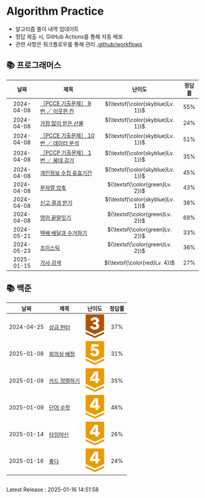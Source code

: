 #
# Algorithm Practice

- 알고리즘 풀이 내역 업데이트
- 정답 제출 시, GitHub Actions를 통해 자동 배포
- 관련 사항은 워크플로우를 통해 관리  [.github/workflows](https://github.com/g0eun/Algorithm/tree/main/.github/workflows)




## 📚 프로그래머스
| 날짜 | 제목 | 난이도 | 정답률 |
| :-----: | ----- | :-----: | :-----: |
|2024-04-08|[［PCCE 기출문제］ 9번 ／ 이웃한 칸](https://github.com/g0eun/Algorithm/tree/main/%ED%94%84%EB%A1%9C%EA%B7%B8%EB%9E%98%EB%A8%B8%EC%8A%A4/1/250125.%E2%80%85%EF%BC%BBPCCE%E2%80%85%EA%B8%B0%EC%B6%9C%EB%AC%B8%EC%A0%9C%EF%BC%BD%E2%80%859%EB%B2%88%E2%80%85%EF%BC%8F%E2%80%85%EC%9D%B4%EC%9B%83%ED%95%9C%E2%80%85%EC%B9%B8)|${\textsf{\color{skyblue}Lv. 1}}$|55%|
|2024-04-08|[가장 많이 받은 선물](https://github.com/g0eun/Algorithm/tree/main/%ED%94%84%EB%A1%9C%EA%B7%B8%EB%9E%98%EB%A8%B8%EC%8A%A4/1/258712.%E2%80%85%EA%B0%80%EC%9E%A5%E2%80%85%EB%A7%8E%EC%9D%B4%E2%80%85%EB%B0%9B%EC%9D%80%E2%80%85%EC%84%A0%EB%AC%BC)|${\textsf{\color{skyblue}Lv. 1}}$|24%|
|2024-04-08|[［PCCE 기출문제］ 10번 ／ 데이터 분석](https://github.com/g0eun/Algorithm/tree/main/%ED%94%84%EB%A1%9C%EA%B7%B8%EB%9E%98%EB%A8%B8%EC%8A%A4/1/250121.%E2%80%85%EF%BC%BBPCCE%E2%80%85%EA%B8%B0%EC%B6%9C%EB%AC%B8%EC%A0%9C%EF%BC%BD%E2%80%8510%EB%B2%88%E2%80%85%EF%BC%8F%E2%80%85%EB%8D%B0%EC%9D%B4%ED%84%B0%E2%80%85%EB%B6%84%EC%84%9D)|${\textsf{\color{skyblue}Lv. 1}}$|51%|
|2024-04-08|[［PCCP 기출문제］ 1번 ／ 붕대 감기](https://github.com/g0eun/Algorithm/tree/main/%ED%94%84%EB%A1%9C%EA%B7%B8%EB%9E%98%EB%A8%B8%EC%8A%A4/1/250137.%E2%80%85%EF%BC%BBPCCP%E2%80%85%EA%B8%B0%EC%B6%9C%EB%AC%B8%EC%A0%9C%EF%BC%BD%E2%80%851%EB%B2%88%E2%80%85%EF%BC%8F%E2%80%85%EB%B6%95%EB%8C%80%E2%80%85%EA%B0%90%EA%B8%B0)|${\textsf{\color{skyblue}Lv. 1}}$|35%|
|2024-04-08|[개인정보 수집 유효기간](https://github.com/g0eun/Algorithm/tree/main/%ED%94%84%EB%A1%9C%EA%B7%B8%EB%9E%98%EB%A8%B8%EC%8A%A4/1/150370.%E2%80%85%EA%B0%9C%EC%9D%B8%EC%A0%95%EB%B3%B4%E2%80%85%EC%88%98%EC%A7%91%E2%80%85%EC%9C%A0%ED%9A%A8%EA%B8%B0%EA%B0%84)|${\textsf{\color{skyblue}Lv. 1}}$|45%|
|2024-04-08|[문자열 압축](https://github.com/g0eun/Algorithm/tree/main/%ED%94%84%EB%A1%9C%EA%B7%B8%EB%9E%98%EB%A8%B8%EC%8A%A4/2/60057.%E2%80%85%EB%AC%B8%EC%9E%90%EC%97%B4%E2%80%85%EC%95%95%EC%B6%95)|${\textsf{\color{green}Lv. 2}}$|43%|
|2024-04-08|[신고 결과 받기](https://github.com/g0eun/Algorithm/tree/main/%ED%94%84%EB%A1%9C%EA%B7%B8%EB%9E%98%EB%A8%B8%EC%8A%A4/1/92334.%E2%80%85%EC%8B%A0%EA%B3%A0%E2%80%85%EA%B2%B0%EA%B3%BC%E2%80%85%EB%B0%9B%EA%B8%B0)|${\textsf{\color{skyblue}Lv. 1}}$|38%|
|2024-04-08|[영어 끝말잇기](https://github.com/g0eun/Algorithm/tree/main/%ED%94%84%EB%A1%9C%EA%B7%B8%EB%9E%98%EB%A8%B8%EC%8A%A4/2/12981.%E2%80%85%EC%98%81%EC%96%B4%E2%80%85%EB%81%9D%EB%A7%90%EC%9E%87%EA%B8%B0)|${\textsf{\color{green}Lv. 2}}$|69%|
|2024-05-21|[택배 배달과 수거하기](https://github.com/g0eun/Algorithm/tree/main/%ED%94%84%EB%A1%9C%EA%B7%B8%EB%9E%98%EB%A8%B8%EC%8A%A4/2/150369.%E2%80%85%ED%83%9D%EB%B0%B0%E2%80%85%EB%B0%B0%EB%8B%AC%EA%B3%BC%E2%80%85%EC%88%98%EA%B1%B0%ED%95%98%EA%B8%B0)|${\textsf{\color{green}Lv. 2}}$|33%|
|2024-05-23|[조이스틱](https://github.com/g0eun/Algorithm/tree/main/%ED%94%84%EB%A1%9C%EA%B7%B8%EB%9E%98%EB%A8%B8%EC%8A%A4/2/42860.%E2%80%85%EC%A1%B0%EC%9D%B4%EC%8A%A4%ED%8B%B1)|${\textsf{\color{green}Lv. 2}}$|36%|
|2025-01-15|[가사 검색](https://github.com/g0eun/Algorithm/tree/main/%ED%94%84%EB%A1%9C%EA%B7%B8%EB%9E%98%EB%A8%B8%EC%8A%A4/4/60060.%E2%80%85%EA%B0%80%EC%82%AC%E2%80%85%EA%B2%80%EC%83%89)|${\textsf{\color{red}Lv. 4}}$|27%|

## 📚 백준
| 날짜 | 제목 | 난이도 | 정답률 |
| :-----: | ----- | :-----: | :-----: |
|2024-04-25|[상금 헌터](https://github.com/g0eun/Algorithm/tree/main/%EB%B0%B1%EC%A4%80/Bronze/15953.%E2%80%85%EC%83%81%EA%B8%88%E2%80%85%ED%97%8C%ED%84%B0)|![B3](./.github/workflows/resources/img/B3.svg)|37%|
|2025-01-08|[회의실 배정](https://github.com/g0eun/Algorithm/tree/main/%EB%B0%B1%EC%A4%80/Gold/1931.%E2%80%85%ED%9A%8C%EC%9D%98%EC%8B%A4%E2%80%85%EB%B0%B0%EC%A0%95)|![G5](./.github/workflows/resources/img/G5.svg)|31%|
|2025-01-09|[카드 정렬하기](https://github.com/g0eun/Algorithm/tree/main/%EB%B0%B1%EC%A4%80/Gold/1715.%E2%80%85%EC%B9%B4%EB%93%9C%E2%80%85%EC%A0%95%EB%A0%AC%ED%95%98%EA%B8%B0)|![G4](./.github/workflows/resources/img/G4.svg)|35%|
|2025-01-09|[단어 수학](https://github.com/g0eun/Algorithm/tree/main/%EB%B0%B1%EC%A4%80/Gold/1339.%E2%80%85%EB%8B%A8%EC%96%B4%E2%80%85%EC%88%98%ED%95%99)|![G4](./.github/workflows/resources/img/G4.svg)|46%|
|2025-01-14|[타임머신](https://github.com/g0eun/Algorithm/tree/main/%EB%B0%B1%EC%A4%80/Gold/11657.%E2%80%85%ED%83%80%EC%9E%84%EB%A8%B8%EC%8B%A0)|![G4](./.github/workflows/resources/img/G4.svg)|26%|
|2025-01-16|[좋다](https://github.com/g0eun/Algorithm/tree/main/%EB%B0%B1%EC%A4%80/Gold/1253.%E2%80%85%EC%A2%8B%EB%8B%A4)|![G4](./.github/workflows/resources/img/G4.svg)|24%|

##
Latest Release : 2025-01-16 14:51:58